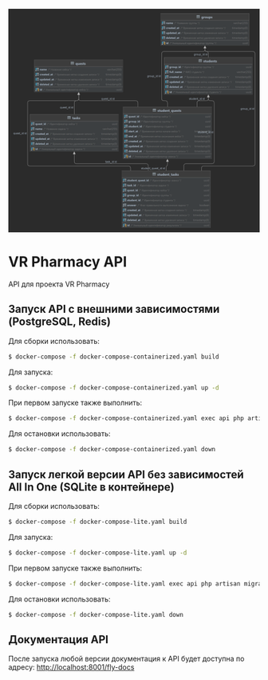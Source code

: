 
<p align="center"><img src="scheme.png" alt="Структурная схема данных"></p>

# VR Pharmacy API

API для проекта VR Pharmacy

## Запуск API с внешними зависимостями (PostgreSQL, Redis)

Для сборки использовать:

```bash
$ docker-compose -f docker-compose-containerized.yaml build
```

Для запуска:

```bash
$ docker-compose -f docker-compose-containerized.yaml up -d
```

При первом запуске также выполнить:

```bash
$ docker-compose -f docker-compose-containerized.yaml exec api php artisan migrate --force --seed
```

Для остановки использовать:

```bash
$ docker-compose -f docker-compose-containerized.yaml down
```

## Запуск легкой версии API без зависимостей All In One (SQLite в контейнере)

Для сборки использовать:

```bash
$ docker-compose -f docker-compose-lite.yaml build
```

Для запуска:

```bash
$ docker-compose -f docker-compose-lite.yaml up -d
```

При первом запуске также выполнить:

```bash
$ docker-compose -f docker-compose-lite.yaml exec api php artisan migrate --force --seed
```

Для остановки использовать:

```bash
$ docker-compose -f docker-compose-lite.yaml down
```

## Документация API

После запуска любой версии документация к API будет доступна по адресу: [http://localhost:8001/fly-docs](http://localhost:8001/fly-docs)
